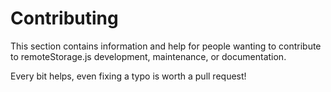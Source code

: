 # Contributing

This section contains information and help for people wanting to contribute to
remoteStorage.js development, maintenance, or documentation.

Every bit helps, even fixing a typo is worth a pull request!
